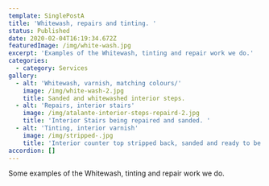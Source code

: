 ```yaml
---
template: SinglePostA
title: 'Whitewash, repairs and tinting. '
status: Published
date: 2020-02-04T16:19:34.672Z
featuredImage: /img/white-wash.jpg
excerpt: 'Examples of the Whitewash, tinting and repair work we do.'
categories:
  - category: Services
gallery:
  - alt: 'Whitewash, varnish, matching colours/'
    image: /img/white-wash-2.jpg
    title: Sanded and whitewashed interior steps.
  - alt: 'Repairs, interior stairs'
    image: /img/atalante-interior-steps-repaird-2.jpg
    title: 'Interior Stairs being repaired and sanded. '
  - alt: 'Tinting, interior varnish'
    image: /img/stripped-.jpg
    title: 'Interior counter top stripped back, sanded and ready to be tinted.'
accordion: []
---
```

Some examples of the Whitewash, tinting and repair work we do.
